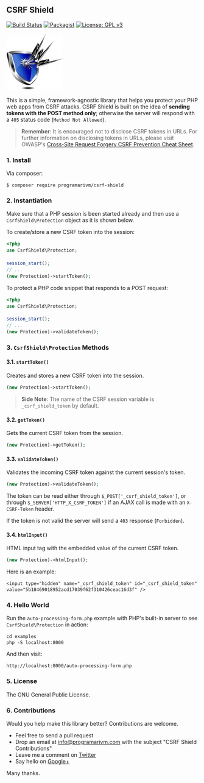 ## CSRF Shield

[![Build Status](https://travis-ci.org/programarivm/csrf-shield.svg?branch=master)](https://travis-ci.org/programarivm/csrf-shield)
[![Packagist](https://img.shields.io/packagist/dt/programarivm/csrf-shield.svg)](https://packagist.org/packages/programarivm/csrf-shield)
[![License: GPL v3](https://img.shields.io/badge/License-GPL%20v3-blue.svg)](https://www.gnu.org/licenses/gpl-3.0)

![CSRF Shield](/resources/csrf-shield.jpg?raw=true)

This is a simple, framework-agnostic library that helps you protect your PHP web apps from CSRF attacks.  CSRF Shield is built on the idea of **sending tokens with the POST method only**; otherwise the server will respond with a `405` status code (`Method Not Allowed`).

> **Remember**: It is encouraged not to disclose CSRF tokens in URLs. For further information on disclosing tokens in URLs, please visit OWASP's <a href="https://www.owasp.org/index.php/Cross-Site_Request_Forgery_(CSRF)_Prevention_Cheat_Sheet#Disclosure_of_Token_in_URL">Cross-Site Request Forgery CSRF Prevention Cheat Sheet</a>.

### 1. Install

Via composer:

    $ composer require programarivm/csrf-shield

### 2. Instantiation

Make sure that a PHP session is been started already and then use a `CsrfShield\Protection` object as it is shown below.

To create/store a new CSRF token into the session:

```php
<?php
use CsrfShield\Protection;

session_start();
// ...
(new Protection)->startToken();
```

To protect a PHP code snippet that responds to a POST request:

```php
<?php
use CsrfShield\Protection;

session_start();
// ...
(new Protection)->validateToken();
```

### 3. `CsrfShield\Protection` Methods

#### 3.1. `startToken()`

Creates and stores a new CSRF token into the session.

```php
(new Protection)->startToken();
```

> **Side Note**: The name of the CSRF session variable is `_csrf_shield_token` by default.

#### 3.2. `getToken()`

Gets the current CSRF token from the session.

```php
(new Protection)->getToken();
```

#### 3.3. `validateToken()`

Validates the incoming CSRF token against the current session's token.

```php
(new Protection)->validateToken();
```

The token can be read either through `$_POST['_csrf_shield_token']`, or through `$_SERVER['HTTP_X_CSRF_TOKEN']` if an AJAX call is made with an `X-CSRF-Token` header.

If the token is not valid the server will send a `403` response (`Forbidden`).

#### 3.4. `htmlInput()`

HTML input tag with the embedded value of the current CSRF token.

```php
(new Protection)->htmlInput();
```

Here is an example:

    <input type="hidden" name="_csrf_shield_token" id="_csrf_shield_token" value="5b18469018952acd17039f62f310426ceac16d3f" />

### 4. Hello World

Run the `auto-processing-form.php` example with PHP's built-in server to see `CsrfShield\Protection` in action:

    cd examples
    php -S localhost:8000

And then visit:

    http://localhost:8000/auto-processing-form.php

### 5. License

The GNU General Public License.

### 6. Contributions

Would you help make this library better? Contributions are welcome.

- Feel free to send a pull request
- Drop an email at info@programarivm.com with the subject "CSRF Shield Contributions"
- Leave me a comment on [Twitter](https://twitter.com/programarivm)
- Say hello on [Google+](https://plus.google.com/+Programarivm)

Many thanks.
